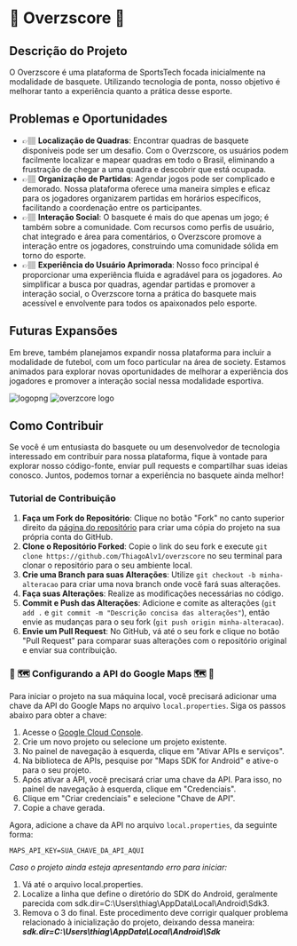 # 🏀 Overzscore 🏀

## Descrição do Projeto
O Overzscore é uma plataforma de SportsTech focada inicialmente na modalidade de basquete. Utilizando tecnologia de ponta, nosso objetivo é melhorar tanto a experiência quanto a prática desse esporte.

## Problemas e Oportunidades
 - 👉🏽 **Localização de Quadras**: Encontrar quadras de basquete disponíveis pode ser um desafio. Com o Overzscore, os usuários podem facilmente localizar e mapear quadras em todo o Brasil, eliminando a frustração de chegar a uma quadra e descobrir que está ocupada.
 - 👉🏽 **Organização de Partidas**: Agendar jogos pode ser complicado e demorado. Nossa plataforma oferece uma maneira simples e eficaz para os jogadores organizarem partidas em horários específicos, facilitando a coordenação entre os participantes.
 - 👉🏽 **Interação Social**: O basquete é mais do que apenas um jogo; é também sobre a comunidade. Com recursos como perfis de usuário, chat integrado e área para comentários, o Overzscore promove a interação entre os jogadores, construindo uma comunidade sólida em torno do esporte.
 - 👉🏽 **Experiência do Usuário Aprimorada**: Nosso foco principal é proporcionar uma experiência fluida e agradável para os jogadores. Ao simplificar a busca por quadras, agendar partidas e promover a interação social, o Overzscore torna a prática do basquete mais acessível e envolvente para todos os apaixonados pelo esporte.

## Futuras Expansões
Em breve, também planejamos expandir nossa plataforma para incluir a modalidade de futebol, com um foco particular na área de society. Estamos animados para explorar novas oportunidades de melhorar a experiência dos jogadores e promover a interação social nessa modalidade esportiva.

![logopng](https://github.com/ThiagoAlv1/overzscore/assets/101125484/5668b6b6-13f4-40ad-89a5-14f9b61ec68a) ![overzcore logo](https://github.com/ThiagoAlv1/overzscore/assets/101125484/5a7f9b00-21a6-4e3e-8ff9-fa41e4eda986)


## Como Contribuir
Se você é um entusiasta do basquete ou um desenvolvedor de tecnologia interessado em contribuir para nossa plataforma, fique à vontade para explorar nosso código-fonte, enviar pull requests e compartilhar suas ideias conosco. Juntos, podemos tornar a experiência no basquete ainda melhor!

### Tutorial de Contribuição
1. **Faça um Fork do Repositório**: Clique no botão "Fork" no canto superior direito da [página do repositório](https://github.com/ThiagoAlv1/overzscore) para criar uma cópia do projeto na sua própria conta do GitHub.
2. **Clone o Repositório Forked**: Copie o link do seu fork e execute `git clone https://github.com/ThiagoAlv1/overzscore` no seu terminal para clonar o repositório para o seu ambiente local.
3. **Crie uma Branch para suas Alterações**: Utilize `git checkout -b minha-alteracao` para criar uma nova branch onde você fará suas alterações.
4. **Faça suas Alterações**: Realize as modificações necessárias no código.
5. **Commit e Push das Alterações**: Adicione e comite as alterações (`git add .` e `git commit -m "Descrição concisa das alterações"`), então envie as mudanças para o seu fork (`git push origin minha-alteracao`).
6. **Envie um Pull Request**: No GitHub, vá até o seu fork e clique no botão "Pull Request" para comparar suas alterações com o repositório original e enviar sua contribuição.

### 📍 🗺 Configurando a API do Google Maps 🗺 📍
Para iniciar o projeto na sua máquina local, você precisará adicionar uma chave da API do Google Maps no arquivo `local.properties`. Siga os passos abaixo para obter a chave:

1. Acesse o [Google Cloud Console](https://console.cloud.google.com/).
2. Crie um novo projeto ou selecione um projeto existente.
3. No painel de navegação à esquerda, clique em "Ativar APIs e serviços".
4. Na biblioteca de APIs, pesquise por "Maps SDK for Android" e ative-o para o seu projeto.
5. Após ativar a API, você precisará criar uma chave da API. Para isso, no painel de navegação à esquerda, clique em "Credenciais".
6. Clique em "Criar credenciais" e selecione "Chave de API".
7. Copie a chave gerada.

Agora, adicione a chave da API no arquivo `local.properties`, da seguinte forma:

```properties
MAPS_API_KEY=SUA_CHAVE_DA_API_AQUI
```
*Caso o projeto ainda esteja apresentando erro para iniciar:* 
1. Vá até o arquivo local.properties.
2. Localize a linha que define o diretório do SDK do Android, geralmente parecida com sdk.dir=C\:\\Users\\thiag\\AppData\\Local\\Android\\Sdk3.
3. Remova o 3 do final.
Este procedimento deve corrigir qualquer problema relacionado à inicialização do projeto, deixando dessa maneira: ***sdk.dir=C\:\\Users\\thiag\\AppData\\Local\\Android\\Sdk***

